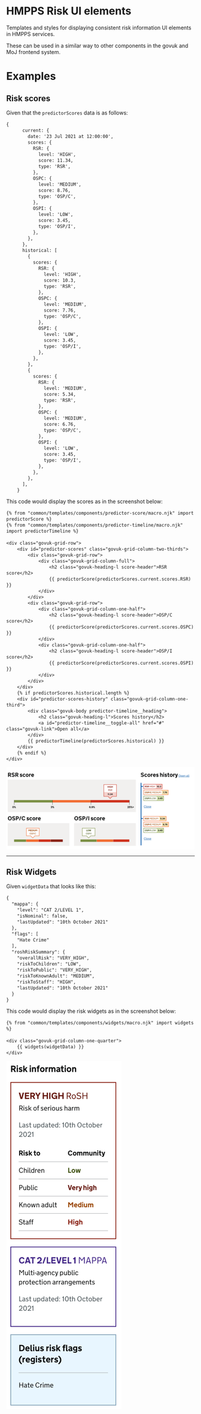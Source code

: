 # HMPPS Risk UI elements
Templates and styles for displaying consistent risk information UI elements in HMPPS services. 

These can be used in a similar way to other components in the govuk and MoJ frontend system.

# Examples
## Risk scores

Given that the `predictorScores` data is as follows:
```
{
      current: {
        date: '23 Jul 2021 at 12:00:00',
        scores: {
          RSR: {
            level: 'HIGH',
            score: 11.34,
            type: 'RSR',
          },
          OSPC: {
            level: 'MEDIUM',
            score: 8.76,
            type: 'OSP/C',
          },
          OSPI: {
            level: 'LOW',
            score: 3.45,
            type: 'OSP/I',
          },
        },
      },
      historical: [
        {
          scores: {
            RSR: {
              level: 'HIGH',
              score: 10.3,
              type: 'RSR',
            },
            OSPC: {
              level: 'MEDIUM',
              score: 7.76,
              type: 'OSP/C',
            },
            OSPI: {
              level: 'LOW',
              score: 3.45,
              type: 'OSP/I',
            },
          },
        },
        {
          scores: {
            RSR: {
              level: 'MEDIUM',
              score: 5.34,
              type: 'RSR',
            },
            OSPC: {
              level: 'MEDIUM',
              score: 6.76,
              type: 'OSP/C',
            },
            OSPI: {
              level: 'LOW',
              score: 3.45,
              type: 'OSP/I',
            },
          },
        },
      ],
    }
```
This code would display the scores as in the screenshot below:
```
{% from "common/templates/components/predictor-score/macro.njk" import predictorScore %}
{% from "common/templates/components/predictor-timeline/macro.njk" import predictorTimeline %}

<div class="govuk-grid-row">
    <div id="predictor-scores" class="govuk-grid-column-two-thirds">
        <div class="govuk-grid-row">
            <div class="govuk-grid-column-full">
                <h2 class="govuk-heading-l score-header">RSR score</h2>
                {{ predictorScore(predictorScores.current.scores.RSR) }}
            </div>
        </div>
        <div class="govuk-grid-row">
            <div class="govuk-grid-column-one-half">
                <h2 class="govuk-heading-l score-header">OSP/C score</h2>
                {{ predictorScore(predictorScores.current.scores.OSPC) }}
            </div>
            <div class="govuk-grid-column-one-half">
                <h2 class="govuk-heading-l score-header">OSP/I score</h2>
                {{ predictorScore(predictorScores.current.scores.OSPI) }}
            </div>
        </div>
    </div>
    {% if predictorScores.historical.length %}
    <div id="predictor-scores-history" class="govuk-grid-column-one-third">
        <div class="govuk-body predictor-timeline__heading">
            <h2 class="govuk-heading-l">Scores history</h2>
            <a id="predictor-timeline__toggle-all" href="#" class="govuk-link">Open all</a>
        </div>
        {{ predictorTimeline(predictorScores.historical) }}
    </div>
    {% endif %}
</div>

```
![Risk scores](./images/risk_scores.png)

---
## Risk Widgets

Given `widgetData` that looks like this:

```
{
  "mappa": {
    "level": "CAT 2/LEVEL 1",
    "isNominal": false,
    "lastUpdated": "10th October 2021"
  },
  "flags": [
    "Hate Crime"
  ],
  "roshRiskSummary": {
    "overallRisk": "VERY_HIGH",
    "riskToChildren": "LOW",
    "riskToPublic": "VERY_HIGH",
    "riskToKnownAdult": "MEDIUM",
    "riskToStaff": "HIGH",
    "lastUpdated": "10th October 2021"
  }
}
```
This code would display the risk widgets as in the screenshot below:
```
{% from "common/templates/components/widgets/macro.njk" import widgets %}

<div class="govuk-grid-column-one-quarter">
    {{ widgets(widgetData) }}
</div>
```
![Risk widgets](./images/risk_widgets.png)
